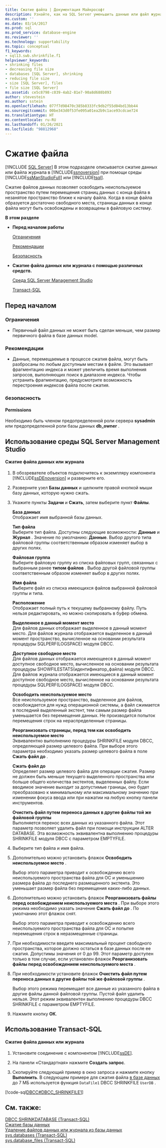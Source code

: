 ```yaml
---
title: Сжатие файла | Документация Майкрософт
description: Узнайте, как на SQL Server уменьшить данные или файл журнала с помощью SQL Server Management Studio или Transact-SQL.
ms.custom: ''
ms.date: 03/14/2017
ms.prod: sql
ms.prod_service: database-engine
ms.reviewer: ''
ms.technology: supportability
ms.topic: conceptual
f1_keywords:
- sql13.swb.shrinkfile.f1
helpviewer_keywords:
- shrinking files
- decreasing file size
- databases [SQL Server], shrinking
- reducing file size
- size [SQL Server], files
- file size [SQL Server]
ms.assetid: ce5c8798-c039-4ab2-81e7-90a8d688b893
author: stevestein
ms.author: sstein
ms.openlocfilehash: 077f7d98470c385b8333fc9db2f55d04bd13bb44
ms.sourcegitcommit: 00be343d0f53fe095a01ea2b9c1ace93cdcae724
ms.translationtype: HT
ms.contentlocale: ru-RU
ms.lasthandoff: 01/26/2021
ms.locfileid: "98812968"
---
```

# <a name="shrink-a-file"></a>Сжатие файла
 [!INCLUDE [SQL Server](../../includes/applies-to-version/sqlserver.md)]
  В этом подразделе описывается сжатие данных или файла журнала в [!INCLUDE[ssnoversion](../../includes/ssnoversion-md.md)] при помощи среды [!INCLUDE[ssManStudioFull](../../includes/ssmanstudiofull-md.md)] или [!INCLUDE[tsql](../../includes/tsql-md.md)].  
  
 Сжатие файлов данных позволяет освободить неиспользуемое пространство путем перемещения страниц данных с конца файла в незанятое пространство ближе к началу файла. Когда в конце файла образуется достаточно свободного места, страницы данных в конце файла могут быть освобождены и возвращены в файловую систему.  
  
 **В этом разделе**  
  
-   **Перед началом работы**  
  
     [Ограничения](#Restrictions)  
  
     [Рекомендации](#Recommendations)  
  
     [Безопасность](#Security)  
  
-   **Сжатие файла данных или журнала с помощью различных средств.**  
  
     [Среда SQL Server Management Studio](#SSMSProcedure)  
  
     [Transact-SQL](#TsqlProcedure)  
  
##  <a name="before-you-begin"></a><a name="BeforeYouBegin"></a> Перед началом  
  
###  <a name="limitations-and-restrictions"></a><a name="Restrictions"></a> Ограничения  
  
-   Первичный файл данных не может быть сделан меньше, чем размер первичного файла в базе данных model.  
  
###  <a name="recommendations"></a><a name="Recommendations"></a> Рекомендации  
  
-   Данные, перемещаемые в процессе сжатия файла, могут быть разбросаны по любым доступным местам в файле. Это вызывает фрагментацию индекса и может увеличить время выполнения запросов, выполняющих поиск в диапазоне индекса. Чтобы устранить фрагментацию, предусмотрите возможность перестроения индексов файла после сжатия.  
  
###  <a name="security"></a><a name="Security"></a> безопасность  
  
####  <a name="permissions"></a><a name="Permissions"></a> Permissions  
 Необходимо быть членом предопределенной роли сервера **sysadmin** или предопределенной роли базы данных **db_owner** .  
  
##  <a name="using-sql-server-management-studio"></a><a name="SSMSProcedure"></a> Использование среды SQL Server Management Studio  
  
#### <a name="to-shrink-a-data-or-log-file"></a>Сжатие файла данных или журнала  
  
1.  В обозревателе объектов подключитесь к экземпляру компонента [!INCLUDE[ssDEnoversion](../../includes/ssdenoversion-md.md)] и разверните его.  
  
2.  Разверните узел **Базы данных** и щелкните правой кнопкой мыши базу данных, которую нужно сжать.  
  
3.  Укажите пункты **Задачи** и **Сжать**, затем выберите пункт **Файлы**.  
  
     **База данных**  
     Отображает имя выбранной базы данных.  
  
     **Тип файла**  
     Выберите тип файла. Доступны следующие возможности: **Данные** и **Журнал** . Значение по умолчанию: **Данные**. Выбор другого типа файловой группы соответственным образом изменяет выбор в других полях.  
  
     **Файловая группа**  
     Выберите файловую группу из списка файловых групп, связанных с выбранным ранее **типом файлов** . Выбор другой файловой группы соответственным образом изменяет выбор в других полях.  
  
     **Имя файла**  
     Выберите файл из списка имеющихся файлов выбранной файловой группы и типа.  
  
     **Расположение**  
     Отображает полный путь к текущему выбранному файлу. Путь нельзя редактировать, но можно скопировать в буфер обмена.  
  
     **Выделенное в данный момент место**  
     Для файлов данных отображает выделенное в данный момент место. Для файлов журнала отображается выделенное в данный момент пространство, вычисленное на основании результата процедуры SQLPERF(LOGSPACE) модуля DBCC.  
  
     **Доступное свободное место**  
     Для файлов данных отображается имеющееся в данный момент доступное свободное место, вычисленное на основании результата процедуры SHOWFILESTATS(идентификатор_файла) модуля DBCC. Для файлов журнала отображается имеющиеся в данный момент доступное свободное место, вычисленное на основании результата процедуры SQLPERF(LOGSPACE) модуля DBCC.  
  
     **Освободить неиспользуемое место**  
     Все неиспользуемое пространство, выделенное для файлов, освобождается для нужд операционной системы, а файл сжимается в последний выделенный экстент, тем самым размер файла уменьшается без перемещения данных. Не производится попыток перемещения строк на нераспределенные страницы.  
  
     **Реорганизовать страницы, перед тем как освободить неиспользуемое место**  
     Эквивалентно выполнению процедуры SHRINKFILE модуля DBCC, определяющей размер целевого файла. При выборе этого параметра необходимо указать размер целевого файла в поле **Сжать файл до** .  
  
     **Сжать файл до**  
     Определяет размер целевого файла для операции сжатия. Размер не должен быть меньше текущего выделенного пространства или больше общего количества экстентов, выделенных файлу. Если вводимое значение выходит за допустимые границы, оно будет преобразовано к минимальному или максимальному значению при изменении фокуса ввода или при нажатии на любую кнопку панели инструментов.  
  
     **Очистить файл путем переноса данных в другие файлы той же файловой группы**  
     Выполняется перенос всех данных из указанного файла. Этот параметр позволяет удалить файл при помощи инструкции ALTER DATABASE. Эта возможность эквивалентна выполнению процедуры SHRINKFILE модуля DBCC с параметром EMPTYFILE.  
  
4.  Выберите тип файла и имя файла.  
  
5.  Дополнительно можно установить флажок **Освободить неиспользуемое место** .  
  
     Выбор этого параметра приводит к освобождению всего неиспользуемого пространства файла для ОС и уменьшению размера файла до последнего размещенного экстента. Это уменьшает размер файла без перемещения каких-либо данных.  
  
6.  Дополнительно можно установить флажок **Реорганизовать файлы перед освобождением неиспользуемого места** . При выборе этого режима необходимо указать значение **Сжать файл до** . По умолчанию этот флажок снят.  
  
     Выбор этого параметра приводит к освобождению всего неиспользуемого пространства файла для ОС и попытке перемещения строк в неразмещенные страницы.  
  
7.  При необходимости введите максимальный процент свободного пространства, которое должно остаться в базе данных после ее сжатия. Допустимы значения от 0 до 99. Этот параметр доступен только в том случае, если установлен флажок **Реорганизовать файлы перед освобождением неиспользуемого места** .  
  
8.  При необходимости установите флажок **Очистить файл путем переноса данных в другие файлы той же файловой группы** .  
  
     Выбор этого режима перемещает все данные из указанного файла в другие файлы данной файловой группы. Пустой файл удалить нельзя. Этот режим эквивалентен выполнению процедуры DBCC SHRINKFILE с параметром EMPTYFILE.  
  
9. Нажмите кнопку **ОК**.  
  
##  <a name="using-transact-sql"></a><a name="TsqlProcedure"></a> Использование Transact-SQL  
  
#### <a name="to-shrink-a-data-or-log-file"></a>Сжатие файла данных или журнала  
  
1.  Установите соединение с компонентом [!INCLUDE[ssDE](../../includes/ssde-md.md)].  
  
2.  На панели «Стандартная» нажмите **Создать запрос**.  
  
3.  Скопируйте следующий пример в окно запроса и нажмите кнопку **Выполнить**. В следующем примере для сжатия файла [в базе данных](../../t-sql/database-console-commands/dbcc-shrinkfile-transact-sql.md) до 7 МБ используется функция `DataFile1` DBCC SHRINKFILE `UserDB` .  
  
 [!code-sql[DBCC#DBCC_SHRINKFILE1](../../relational-databases/databases/codesnippet/tsql/shrink-a-file_1.sql)]  
  
## <a name="see-also"></a>См. также:  
 [DBCC SHRINKDATABASE (Transact-SQL)](../../t-sql/database-console-commands/dbcc-shrinkdatabase-transact-sql.md)   
 [Сжатие базы данных](../../relational-databases/databases/shrink-a-database.md)   
 [Удаление файлов данных или журнала из базы данных](../../relational-databases/databases/delete-data-or-log-files-from-a-database.md)   
 [sys.databases (Transact-SQL)](../../relational-databases/system-catalog-views/sys-databases-transact-sql.md)   
 [sys.database_files (Transact-SQL)](../../relational-databases/system-catalog-views/sys-database-files-transact-sql.md)  
  
  

